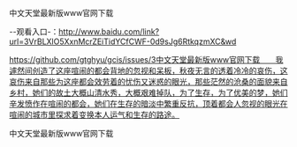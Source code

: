 中文天堂最新版www官网下载

--观看入口-：http://www.baidu.com/link?url=3VrBLXlO5XxnMcrZEiTidYCfCWF-0d9sJg6RtkqzmXC&wd

https://github.com/gtghyu/gcis/issues/3中文天堂最新版www官网下载　　我遽然间创造了这座喧闹的都会背地的忽视和呆板，秋夜无言的透着冷冷的哀伤，这哀伤来自那些为这座都会效劳着的忧伤又迷惑的眼光，那些茫然的沧桑的面貌来自乡村，她们的故土大概山清水秀，大概艰难掉队，为了生存，为了优美的梦，她们辛发愤作在喧闹的都会，她们在生存的暗淡中繁重反抗，顶着都会人忽视的眼光在喧闹的城市里探求着变换本人运气和生存的路途。

中文天堂最新版www官网下载
